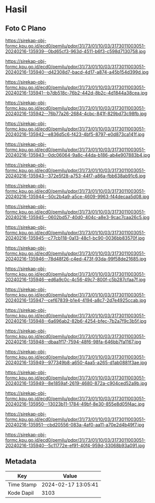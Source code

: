 # Hasil

## Foto C Plano

https://sirekap-obj-formc.kpu.go.id/ecd0/pemilu/pdpr/31/73/01/10/03/3173011003051-20240216-135939--0bd65cf3-963d-4511-b6f3-c598d7130758.jpg

https://sirekap-obj-formc.kpu.go.id/ecd0/pemilu/pdpr/31/73/01/10/03/3173011003051-20240216-135940--d42308d7-bacd-4d17-a874-a45b154d399d.jpg

https://sirekap-obj-formc.kpu.go.id/ecd0/pemilu/pdpr/31/73/01/10/03/3173011003051-20240216-135941--b7db518c-76b2-442d-8b2c-4d1844a38cea.jpg

https://sirekap-obj-formc.kpu.go.id/ecd0/pemilu/pdpr/31/73/01/10/03/3173011003051-20240216-135942--76b77a26-2684-4cbc-841f-829bd73c98fb.jpg

https://sirekap-obj-formc.kpu.go.id/ecd0/pemilu/pdpr/31/73/01/10/03/3173011003051-20240216-135942--e836d5c6-f423-4bf5-8797-e0d873ca141f.jpg

https://sirekap-obj-formc.kpu.go.id/ecd0/pemilu/pdpr/31/73/01/10/03/3173011003051-20240216-135943--0dc06064-9a8c-44da-b186-ab4e907883b4.jpg

https://sirekap-obj-formc.kpu.go.id/ecd0/pemilu/pdpr/31/73/01/10/03/3173011003051-20240216-135943--372e5f28-a753-44f7-a86a-fbb638ab91c6.jpg

https://sirekap-obj-formc.kpu.go.id/ecd0/pemilu/pdpr/31/73/01/10/03/3173011003051-20240216-135944--50c2b4a9-a5ce-4609-9963-f44decaa5d08.jpg

https://sirekap-obj-formc.kpu.go.id/ecd0/pemilu/pdpr/31/73/01/10/03/3173011003051-20240216-135945--0602bd57-40d0-404c-a8e3-9cac7caa26c5.jpg

https://sirekap-obj-formc.kpu.go.id/ecd0/pemilu/pdpr/31/73/01/10/03/3173011003051-20240216-135945--c77cb118-0a13-48c1-bc90-0036bb83570f.jpg

https://sirekap-obj-formc.kpu.go.id/ecd0/pemilu/pdpr/31/73/01/10/03/3173011003051-20240216-135946--78d48f26-c4ed-473f-93da-99f58de21685.jpg

https://sirekap-obj-formc.kpu.go.id/ecd0/pemilu/pdpr/31/73/01/10/03/3173011003051-20240216-135946--ed6a9c0c-4c56-49c7-800f-c5b287cfaa7f.jpg

https://sirekap-obj-formc.kpu.go.id/ecd0/pemilu/pdpr/31/73/01/10/03/3173011003051-20240216-135947--cef67839-b1e4-4194-a8c7-2d7e4925ccab.jpg

https://sirekap-obj-formc.kpu.go.id/ecd0/pemilu/pdpr/31/73/01/10/03/3173011003051-20240216-135948--6a696ab2-82b6-4254-bfec-7b2a7f9c3b5f.jpg

https://sirekap-obj-formc.kpu.go.id/ecd0/pemilu/pdpr/31/73/01/10/03/3173011003051-20240216-135948--dbaa1f17-7594-48f6-98fa-646bb7fa1167.jpg

https://sirekap-obj-formc.kpu.go.id/ecd0/pemilu/pdpr/31/73/01/10/03/3173011003051-20240216-135949--977349b8-a650-4aa5-a265-d1ab0881f3ae.jpg

https://sirekap-obj-formc.kpu.go.id/ecd0/pemilu/pdpr/31/73/01/10/03/3173011003051-20240216-135949--8e1859af-2619-4680-872a-c904ced52a9b.jpg

https://sirekap-obj-formc.kpu.go.id/ecd0/pemilu/pdpr/31/73/01/10/03/3173011003051-20240216-135950--13023b11-1784-49bf-8e30-855e8d05f4ac.jpg

https://sirekap-obj-formc.kpu.go.id/ecd0/pemilu/pdpr/31/73/01/10/03/3173011003051-20240216-135951--cbd20556-083a-4af0-aa11-a70e2d4b49f7.jpg

https://sirekap-obj-formc.kpu.go.id/ecd0/pemilu/pdpr/31/73/01/10/03/3173011003051-20240216-135940--5c11772e-ef91-40f4-959d-33068b93a091.jpg


## Metadata

| Key        | Value               |
| ---------- | ------------------- |
| Time Stamp | 2024-02-17 13:05:41 |
| Kode Dapil | 3103                |



